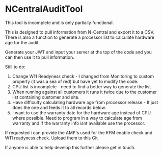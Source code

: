 # NCentralAuditTool

This tool is incomplete and is only partially functional.

This is designed to pull information from N-Central and export it to a CSV. There is also a function to generate a processor list to calculate hardware age for the audit.

Generate your JWT and input your server at the top of the code and you can then use it to pull information.

Still to do:
1. Change W11 Readyness check - I changed from Monitoring to custom property (it was a sea of red) but have yet to modify the code.
2. CPU list is incomplete - need to find a better way to generate the list
3. When running against all customers it runs it twice due to the customer list containing customer and site.
4. Have difficulty calculating hardware age from processor release - It just does the one and feeds it to all records below.
5. I want to use the warranty date for the hardware age instead of CPU where possible. Need to program in a way to calculate age from warranty and if the warranty info isnt available use the processor.

If requested i can provide the AMP's used for the KFM enable check and W11 readyness check. Upload them to this Git

If anyone is able to help develop this further please get in touch.
